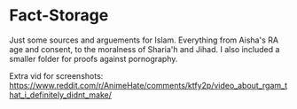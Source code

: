 # Fact-Storage
Just some sources and arguements for Islam.
Everything from Aisha's RA age and consent, to the moralness of Sharia'h and Jihad.
I also included a smaller folder for proofs against pornography.

Extra vid for screenshots: https://www.reddit.com/r/AnimeHate/comments/ktfy2p/video_about_rgam_that_i_definitely_didnt_make/
